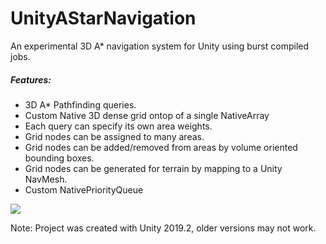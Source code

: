 # UnityAStarNavigation

An experimental 3D A* navigation system for Unity using burst compiled jobs.

##### Features:

* 3D A* Pathfinding queries.
* Custom Native 3D dense grid ontop of a single NativeArray<T>
* Each query can specify its own area weights.
* Grid nodes can be assigned to many areas.
* Grid nodes can be added/removed from areas by volume oriented bounding boxes.
* Grid nodes can be generated for terrain by mapping to a Unity NavMesh.
* Custom NativePriorityQueue<T>

<img src="https://i.imgur.com/bDRp9Jv.gif" target="_blank" />

Note: Project was created with Unity 2019.2, older versions may not work.
